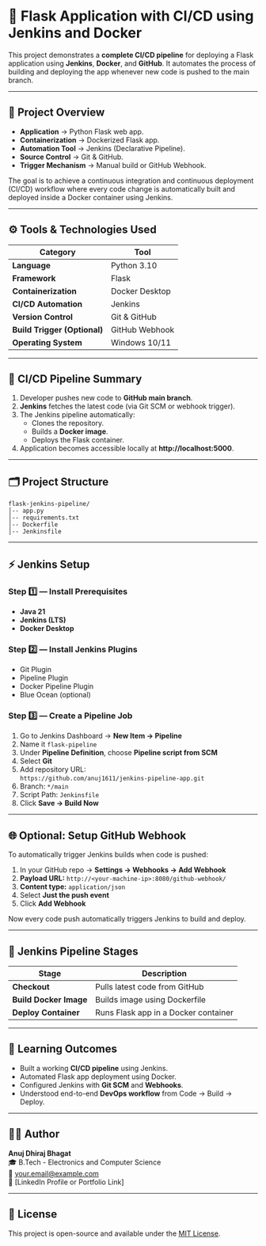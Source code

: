 # 🚀 Flask Application with CI/CD using Jenkins and Docker

This project demonstrates a **complete CI/CD pipeline** for deploying a Flask application using **Jenkins**, **Docker**, and **GitHub**.
It automates the process of building and deploying the app whenever new code is pushed to the main branch.

---

## 🧩 Project Overview

- **Application** → Python Flask web app.
- **Containerization** → Dockerized Flask app.
- **Automation Tool** → Jenkins (Declarative Pipeline).
- **Source Control** → Git & GitHub.
- **Trigger Mechanism** → Manual build or GitHub Webhook.

The goal is to achieve a continuous integration and continuous deployment (CI/CD) workflow where every code change is automatically built and deployed inside a Docker container using Jenkins.

---

## ⚙️ Tools & Technologies Used

| Category | Tool |
|-----------|------|
| **Language** | Python 3.10 |
| **Framework** | Flask |
| **Containerization** | Docker Desktop |
| **CI/CD Automation** | Jenkins |
| **Version Control** | Git & GitHub |
| **Build Trigger (Optional)** | GitHub Webhook |
| **Operating System** | Windows 10/11 |

---

## 🧠 CI/CD Pipeline Summary

1. Developer pushes new code to **GitHub main branch**.
2. **Jenkins** fetches the latest code (via Git SCM or webhook trigger).
3. The Jenkins pipeline automatically:
   - Clones the repository.
   - Builds a **Docker image**.
   - Deploys the Flask container.
4. Application becomes accessible locally at **http://localhost:5000**.

---

## 🗂️ Project Structure

```
flask-jenkins-pipeline/
│-- app.py
│-- requirements.txt
│-- Dockerfile
│-- Jenkinsfile
```

---

## ⚡ Jenkins Setup

### Step 1️⃣ — Install Prerequisites
- **Java 21**
- **Jenkins (LTS)**
- **Docker Desktop**

### Step 2️⃣ — Install Jenkins Plugins
- Git Plugin
- Pipeline Plugin
- Docker Pipeline Plugin
- Blue Ocean (optional)

### Step 3️⃣ — Create a Pipeline Job
1. Go to Jenkins Dashboard → **New Item → Pipeline**
2. Name it `flask-pipeline`
3. Under **Pipeline Definition**, choose **Pipeline script from SCM**
4. Select **Git**
5. Add repository URL:  
   `https://github.com/anuj1611/jenkins-pipeline-app.git`
6. Branch: `*/main`
7. Script Path: `Jenkinsfile`
8. Click **Save → Build Now**

---

## 🌐 Optional: Setup GitHub Webhook

To automatically trigger Jenkins builds when code is pushed:

1. In your GitHub repo → **Settings → Webhooks → Add Webhook**
2. **Payload URL:** `http://<your-machine-ip>:8080/github-webhook/`
3. **Content type:** `application/json`
4. Select **Just the push event**
5. Click **Add Webhook**

Now every code push automatically triggers Jenkins to build and deploy.

---

## 📸 Jenkins Pipeline Stages

| Stage | Description |
|--------|--------------|
| **Checkout** | Pulls latest code from GitHub |
| **Build Docker Image** | Builds image using Dockerfile |
| **Deploy Container** | Runs Flask app in a Docker container |

---

## 🎯 Learning Outcomes

- Built a working **CI/CD pipeline** using Jenkins.
- Automated Flask app deployment using Docker.
- Configured Jenkins with **Git SCM** and **Webhooks**.
- Understood end-to-end **DevOps workflow** from Code → Build → Deploy.

---

## 🧑‍💻 Author

**Anuj Dhiraj Bhagat**  
🎓 B.Tech - Electronics and Computer Science  
📧 your.email@example.com  
🔗 [LinkedIn Profile or Portfolio Link]

---

## 📜 License

This project is open-source and available under the [MIT License](LICENSE).
